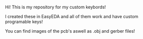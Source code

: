 Hi! This is my repository for my custom keybords!

I created these in EasyEDA and all of them work and have custom programable keys!


You can find images of the pcb's aswell as .obj and gerber files!

